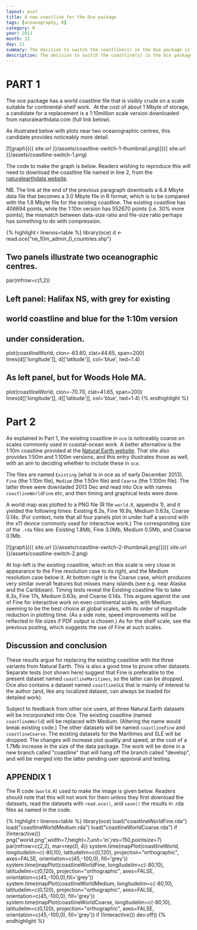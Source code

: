 ```yaml
---
layout: post
title: A new coastline for the Oce package
tags: [oceanography, R]
category: R
year: 2013
month: 22
day: 21
summary: The decision to switch the coastline(s) in the Oce package is explained.
description: The decision to switch the coastline(s) in the Oce package is explained.
---
```



# PART 1


The oce package has a world coastline file that is visibly crude on a scale suitable for continental-shelf work.  At the cost of about 1 Mbyte of storage, a candidate for a replacement is a 1:10million scale version downloaded from naturalearthdata.com (full link below). 

As illustrated below with plots near two oceanographic centres, this candidate provides noticeably more detail.

[![graph]({{ site.url }}/assets/coastline-switch-1-thumbnail.png)]({{ site.url }}/assets/coastline-switch-1.png)

The code to make the graph is below.  Readers wishing to reproduce this will need to download the coastline file named in line 2, from the [naturalearthdata website](http://www.naturalearthdata.com/http//www.naturalearthdata.com/download/10m/cultural/ne_10m_admin_0_countries.zip>).

NB. The link at the end of the previous paragraph downloads a 8.4 Mbyte data file that becomes a 3.0 Mbyte file in R format, which is to be compared with the 1.8 Mbyte file for the existing coastline.  The existing coastline has 406694 points, while the 1:10m version has 552670 points (i.e. 30% more points); the mismatch between data-size ratio and file-size ratio perhaps has something to do with compression.


{% highlight r linenos=table %}
library(oce)
d <- read.oce("ne_10m_admin_0_countries.shp")

## Two panels illustrate two oceanographic centres.
par(mfrow=c(1,2))

## Left panel: Halifax NS, with grey for existing
## world coastline and blue for the 1:10m version
## under consideration.
plot(coastlineWorld, clon=-63.60, clat=44.65, span=200)
lines(d[['longitude']], d[['latitude']], col='blue', lwd=1.4)

## As left panel, but for Woods Hole MA.
plot(coastlineWorld, clon=-70.70, clat=41.65, span=200)
lines(d[['longitude']], d[['latitude']], col='blue', lwd=1.4)
{% endhighlight %}


# Part 2

As explained in Part 1, the existing coastline in ``oce`` is noticeably coarse on scales commonly used in coastal-ocean work.  A better alternative is the 1:10m coastline provided at the [Natural Earth website](http://www.naturalearthdata.com). That site also provides 1:50m and 1:100m versions, and this entry illustrates those as well, with an aim to deciding whether to include these in ``oce``.

The files are named ``Existing`` (what is in oce as of early December 2013), ``Fine`` (the 1:10m file), ``Medium`` (the 1:50m file) and ``Coarse`` (the 1:100m file).  The latter three were downladed 2013 Dec and read into Oce with names ``coastlineWorldFine`` etc, and then timing and graphical tests were done.

A world map was plotted to a PNG file (R file ``world.R``, appendix 1), and it yielded the following times: Existing 6.3s, Fine 16.9s, Medium 0.63s, Coarse 0.14s.  (For context, note that all four panels plot in under half a second with the x11 device commonly used for interactive work.) The corresponding  size of the ``.rda`` files are: Existing 1.8Mb, Fine 3.0Mb, Medium 0.5Mb, and Coarse 0.1Mb.

[![graph]({{ site.url }}/assets/coastline-switch-2-thumbnail.png)]({{ site.url }}/assets/coastline-switch-2.png)

At top-left is the existing coastline, which on this scale is very close in appearance to the Fine resolution case to its right, and the Medium resolution case below it.  At bottom right is the Coarse case, which produces very similar overall features but misses many islands (see e.g. near Alaska and the Caribbean).  Timing tests reveal the Existing coastline file to take 6.3s, Fine 17s, Medium 0.63s, and Coarse 0.14s.  This argues against the use of Fine for interactive work on even continental scales, with Medium seeming to be the best choice at global scales, with its order of magnitude reduction in plotting time.  (As a side note, speed improvements will be reflected in file sizes if PDF output is chosen.)  As for the shelf scale, see the previous posting, which suggests the use of Fine at such scales.

## Discussion and conclusion

These results argue for replacing the existing coastline with the three variants from Natural Earth.  This is also a good time to prune other datasets.  Separate tests (not shown here) suggest that Fine is preferable to the present dataset named ``coastlineMaritimes``, so the latter can be dropped.  Oce also contains a dataset named ``coastlineSLE`` that is mainly of interest to the author (and, like any localized dataset, can always be loaded for detailed work).

Subject to feedback from other oce users, all three Natural Earth datasets will be incorporated into Oce.  The existing coastline (named ``coastlineWorld``) will be replaced with Medium.  (Altering the name would break existing code.)  The other datasets will be named ``coastlineFine`` and ``coastlineCoarse``.  The existing datasets for the Maritimes and SLE will be dropped.  The changes will increase plot quality and speed, at the cost of a 1.7Mb increase in the size of the data package.  The work will be done in a new branch called "coastline" that will hang off the branch called "develop", and will be merged into the latter pending user approval and testing.

## APPENDIX 1

The R code (``world.R``) used to make the image is given below.  Readers should note that this will not work for them unless they first download the datasets, read the datasets with ``read.oce()``, and ``save()`` the results in .rda files as named in the code.

{% highlight r linenos=table %}
library(oce)
load("coastlineWorldFine.rda") 
load("coastlineWorldMedium.rda")
load("coastlineWorldCoarse.rda")
if (!interactive())
    png("world.png",width=7,height=7,unit='in',res=150,pointsize=7)
par(mfrow=c(2,2), mar=rep(0, 4))
system.time(mapPlot(coastlineWorld, 
                    longitudelim=c(-80,10), latitudelim=c(0,120),
                    projection="orthographic", axes=FALSE,
                    orientation=c(45,-100,0), fill='grey'))
system.time(mapPlot(coastlineWorldFine,
                    longitudelim=c(-80,10), latitudelim=c(0,120),
                    projection="orthographic", axes=FALSE,
                    orientation=c(45,-100,0),fill='grey'))
system.time(mapPlot(coastlineWorldMedium,
                    longitudelim=c(-80,10), latitudelim=c(0,120),
                    projection="orthographic", axes=FALSE,
                    orientation=c(45,-100,0), fill='grey'))
system.time(mapPlot(coastlineWorldCoarse,
                    longitudelim=c(-80,10), latitudelim=c(0,120),
                    projection="orthographic", axes=FALSE,
                    orientation=c(45,-100,0), fill='grey'))
if (!interactive())
    dev.off()
{% endhighlight %}


